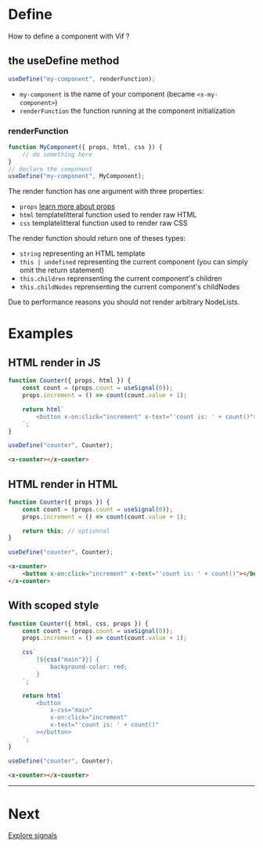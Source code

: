 # Define

How to define a component with Vif ?

## the useDefine method

```js
useDefine("my-component", renderFunction);
```

-   `my-component` is the name of your component (became `<x-my-component>`)
-   `renderFunction` the function running at the component initialization

### renderFunction

```js
function MyComponent({ props, html, css }) {
    // do something here
}
// declare the component
useDefine("my-component", MyComponent);
```

The render function has one argument with three properties:

-   `props` [learn more about props](../concepts/props.md)
-   `html` templatelitteral function used to render raw HTML
-   `css` templatelitteral function used to render raw CSS

The render function should return one of theses types:

-   `string` representing an HTML template
-   `this | undefined` representing the current component (you can simply omit the return statement)
-   `this.children` reprensenting the current component's children
-   `this.childNodes` reprensenting the current component's childNodes

Due to performance reasons you should not render arbitrary NodeLists.

# Examples

## HTML render in JS

```js
function Counter({ props, html }) {
    const count = (props.count = useSignal(0));
    props.increment = () => count(count.value + 1);

    return html`
        <button x-on:click="increment" x-text="'count is: ' + count()"></button>
    `;
}

useDefine("counter", Counter);
```

```html
<x-counter></x-counter>
```

## HTML render in HTML

```js
function Counter({ props }) {
    const count = (props.count = useSignal(0));
    props.increment = () => count(count.value + 1);

    return this; // optionnal
}

useDefine("counter", Counter);
```

```html
<x-counter>
    <button x-on:click="increment" x-text="'count is: ' + count()"></button>
</x-counter>
```

## With scoped style

```js
function Counter({ html, css, props }) {
    const count = (props.count = useSignal(0));
    props.increment = () => count(count.value + 1);

    css`
        [${css("main")}] {
            background-color: red;
        }
    `;

    return html`
        <button
            x-css="main"
            x-on:click="increment"
            x-text="'count is: ' + count()"
        ></button>
    `;
}

useDefine("counter", Counter);
```

```html
<x-counter></x-counter>
```

---

# Next

[Explore signals](./signal.md)
